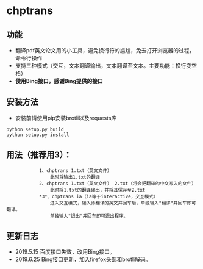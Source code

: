 # chptrans

## 功能
* 翻译pdf英文论文用的小工具，避免换行符的尴尬，免去打开浏览器的过程，命令行操作
* 支持三种模式（交互，文本翻译输出，文本翻译至文本。主要功能：换行变空格）
* **使用Bing接口，感谢Bing提供的接口**


## 安装方法
* 安装前请使用pip安装brotli以及requests库
```
python setup.py build
python setup.py install
```

## 用法（推荐用3）：
```
            1、chptrans 1.txt（英文文件）
                此时将输出1.txt的翻译
            2、chptrans 1.txt（英文文件） 2.txt（将会把翻译的中文写入的文件）
                此时将1.txt的翻译输出，并将其保存至2.txt
            *3*、chptrans ia（ia等于interactive，交互模式）
                进入交互模式，输入待翻译的英文并回车后，单独输入"翻译"并回车即可翻译。
                单独输入"退出"并回车即可退出程序。
```	

## 更新日志
* 2019.5.15 百度接口失效，改用Bing接口。
* 2019.6.25 Bing接口更新，加入firefox头部和brotli解码。